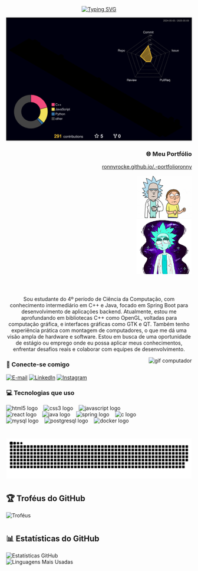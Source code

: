 <div align="center">
  <a href="https://git.io/typing-svg">
    <img src="https://readme-typing-svg.demolab.com?font=Fira+Code&weight=500&size=22&pause=1000&color=00BFFF&center=true&vCenter=true&random=false&width=524&lines=ol%C3%A1,+meu+nome+%C3%A9+Ronny+%3A%29" alt="Typing SVG">
  </a>
</div>

![3D Contribution Graph](./profile-3d-contrib/profile-night-rainbow.svg)

<div align="center">
  <img align="left" alt="" src="./src/head.gif" width="500">
  <div align="right">
    <h3>🌐 Meu Portfólio</h3>
    <a href="https://ronnyrocke.github.io/.-portfolioronny" target="_blank">ronnyrocke.github.io/.-portfolioronny</a>
    <br><br>
    <img src="./src/rickmorty.gif" alt="Rick and Morty" width="150"><br>
    <img src="./src/g0LgXzF.gif" alt="Rick Animado" width="150">
  </div>
</div>

<br clear="both" />

#

<p align="center">
  Sou estudante do 4º período de Ciência da Computação, com conhecimento intermediário em C++ e Java, focado em Spring Boot para desenvolvimento de aplicações backend. Atualmente, estou me aprofundando em bibliotecas C++ como OpenGL, voltadas para computação gráfica, e interfaces gráficas como GTK e QT. Também tenho experiência prática com montagem de computadores, o que me dá uma visão ampla de hardware e software. Estou em busca de uma oportunidade de estágio ou emprego onde eu possa aplicar meus conhecimentos, enfrentar desafios reais e colaborar com equipes de desenvolvimento.
</p>

<img align="right" alt="gif computador" height="190px" src="./src/computer.gif">

### 🤝 Conecte-se comigo

[![E-mail](https://img.shields.io/badge/-Email-000?style=for-the-badge&logo=microsoft-outlook&logoColor=00BFFF&color:FFF)](mailto:ronaldespertosoares@gmail.com)
[![LinkedIn](https://img.shields.io/badge/-LinkedIn-000?style=for-the-badge&logo=linkedin&logoColor=00BFFF&color:FFF)](https://www.linkedin.com/in/ronald-soares-4510ab1a2/)
[![Instagram](https://img.shields.io/badge/-Instagram-000?style=for-the-badge&logo=instagram&logoColor=00BFFF&color:FFF)](https://www.instagram.com/ronny_rocke/)

### 💻 Tecnologias que uso

<div align="left">
  <img src="https://cdn.jsdelivr.net/gh/devicons/devicon/icons/html5/html5-original.svg" height="25" alt="html5 logo" />
  <img width="8" />
  <img src="https://cdn.jsdelivr.net/gh/devicons/devicon/icons/css3/css3-original.svg" height="25" alt="css3 logo" />
  <img width="8" />
  <img src="https://cdn.jsdelivr.net/gh/devicons/devicon/icons/javascript/javascript-plain.svg" height="25" alt="javascript logo" />
  <img width="8" />
  <img src="https://cdn.jsdelivr.net/gh/devicons/devicon/icons/react/react-original.svg" height="25" alt="react logo" />
  <img width="8" />
  <img src="https://cdn.jsdelivr.net/gh/devicons/devicon/icons/java/java-original.svg" height="25" alt="java logo" />
  <img width="8" />
  <img src="https://cdn.jsdelivr.net/gh/devicons/devicon/icons/spring/spring-original.svg" height="25" alt="spring logo" />
  <img width="8" />
  <img src="https://cdn.jsdelivr.net/gh/devicons/devicon/icons/c/c-original.svg" height="25" alt="c logo" />
  <img width="8" />
  <img src="https://cdn.jsdelivr.net/gh/devicons/devicon/icons/mysql/mysql-original.svg" height="25" alt="mysql logo" />
  <img width="8" />
  <img src="https://cdn.jsdelivr.net/gh/devicons/devicon/icons/postgresql/postgresql-original.svg" height="25" alt="postgresql logo" />
  <img width="8" />
  <img src="https://cdn.jsdelivr.net/gh/devicons/devicon/icons/docker/docker-original.svg" height="25" alt="docker logo" />
</div>

#

<picture align="center">
  <source media="(prefers-color-scheme: dark)" srcset="https://raw.githubusercontent.com/mari4souza/mari4souza/output/github-contribution-grid-snake-dark.svg">
  <source media="(prefers-color-scheme: light)" srcset="https://raw.githubusercontent.com/mari4souza/mari4souza/output/github-contribution-grid-snake-dark.svg">
  <img align="center" alt="animação do gráfico de contribuição" src="https://raw.githubusercontent.com/mari4souza/mari4souza/output/github-contribution-grid-snake.svg">
</picture>

#

## 🏆 Troféus do GitHub

![Troféus](https://github-profile-trophy.vercel.app/?username=RonnyRocke&theme=onedark&title=Commit,Repositories,Followers,Stars,PullRequest)

#

## 📊 Estatísticas do GitHub

![Estatísticas GitHub](https://github-readme-stats.vercel.app/api?username=RonnyRocke&show_icons=true&theme=radical&locale=pt-br)  
![Linguagens Mais Usadas](https://github-readme-stats.vercel.app/api/top-langs/?username=RonnyRocke&layout=compact&theme=radical&hide=c)
